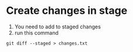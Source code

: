 
# Create changes in stage

1. You need to add to staged changes
2. run this command
```
git diff --staged > changes.txt
```